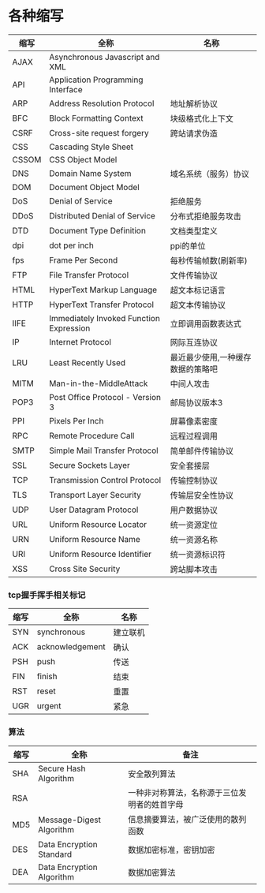 # 各种缩写

|缩写|全称|名称|
|---|---|---|
| AJAX | Asynchronous Javascript and XML | |
| API | Application Programming Interface ||
| ARP | Address Resolution Protocol | 地址解析协议 |
| BFC | Block Formatting Context | 块级格式化上下文 |
| CSRF | Cross-site request forgery | 跨站请求伪造 |
| CSS | Cascading Style Sheet |
| CSSOM | CSS Object Model |
| DNS | Domain Name System | 域名系统（服务）协议 |
| DOM | Document Object Model |
| DoS | Denial of Service | 拒绝服务 |
| DDoS | Distributed Denial of Service | 分布式拒绝服务攻击 |
| DTD | Document Type Definition | 文档类型定义 |
| dpi | dot per inch | ppi的单位 |
| fps | Frame Per Second | 每秒传输帧数(刷新率) |
| FTP | File Transfer Protocol | 文件传输协议 |
| HTML | HyperText Markup Language | 超文本标记语言 |
| HTTP | HyperText Transfer Protocol | 超文本传输协议 |
| IIFE | Immediately Invoked Function Expression | 立即调用函数表达式 |
| IP | Internet Protocol | 网际互连协议 |
| LRU | Least Recently Used | 最近最少使用,一种缓存数据的策略吧 |
| MITM | Man-in-the-MiddleAttack | 中间人攻击 |
| POP3 | Post Office Protocol - Version 3 | 邮局协议版本3 |
| PPI | Pixels Per Inch | 屏幕像素密度 |
| RPC | Remote Procedure Call | 远程过程调用 |
| SMTP | Simple Mail Transfer Protocol | 简单邮件传输协议 |
| SSL | Secure Sockets Layer | 安全套接层 |
| TCP | Transmission Control Protocol | 传输控制协议 |
| TLS | Transport Layer Security | 传输层安全性协议 |
| UDP | User Datagram Protocol | 用户数据协议 |
| URL | Uniform Resource Locator | 统一资源定位 |
| URN | Uniform Resource Name | 统一资源名称 |
| URI | Uniform Resource Identifier | 统一资源标识符 |
| XSS | Cross Site Security | 跨站脚本攻击 |

### tcp握手挥手相关标记
|缩写|全称|名称|
|---|---|---|
| SYN | synchronous | 建立联机 |
| ACK | acknowledgement | 确认 |
| PSH | push | 传送 |
| FIN | finish | 结束 |
| RST | reset | 重置 |
| UGR | urgent | 紧急 |

### 算法
|缩写|全称|备注|
|---|---|---|
|SHA|Secure Hash Algorithm|安全散列算法|
|RSA||一种非对称算法，名称源于三位发明者的姓首字母|
|MD5|Message-Digest Algorithm|信息摘要算法，被广泛使用的散列函数|
|DES|Data Encryption Standard|数据加密标准，密钥加密|
|DEA|Data Encryption Algorithm|数据加密算法|
